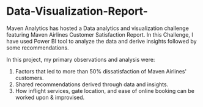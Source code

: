 # Data-Visualization-Report-
Maven Analytics has hosted a Data analytics and visualization challenge featuring Maven Airlines Customer Satisfaction Report. In this Challenge, I have used Power BI tool to analyze the data and derive insights followed by some recommendations.

In this project, my primary observations and analysis were:

1) Factors that led to more than 50% dissatisfaction of Maven Airlines' customers.
2) Shared recommendations derived through data and insights.
3) How inflight services, gate location, and ease of online booking can be worked upon & improvised.
